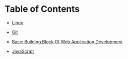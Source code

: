 # Table of Contents

* [Linux](linux/linux.md)

* [Git](git/git.md)

* [Basic Building Block Of Web Application Development](webApplicationDevelopment/webApplicationDevelopment.md)
* [JavaScript](javascript/javascript.md)